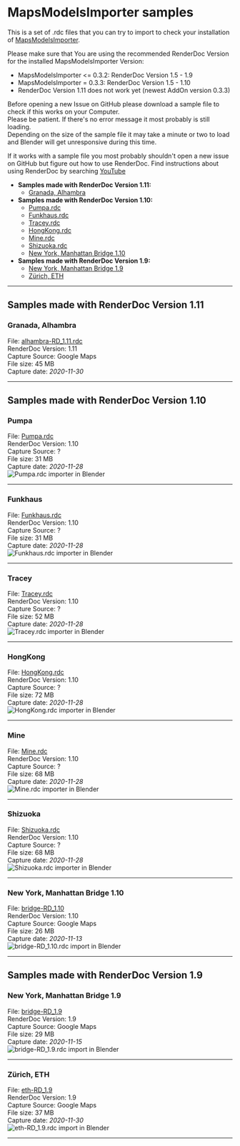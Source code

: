 MapsModelsImporter samples
==========================

This is a set of .rdc files that you can try to import to check your installation of [MapsModelsImporter](https://github.com/eliemichel/MapsModelsImporter).

Please make sure that You are using the recommended RenderDoc Version for the installed MapsModelsImporter Version:
- MapsModelsImporter <= 0.3.2: RenderDoc Version 1.5 - 1.9
- MapsModelsImporter  = 0.3.3: RenderDoc Version 1.5 - 1.10
- RenderDoc Version 1.11 does not work yet (newest AddOn version 0.3.3)

Before opening a new Issue on GitHub please download a sample file to check if this works on your Computer.  
Please be patient. If there's no error message it most probably is still loading.  
Depending on the size of the sample file it may take a minute or two to load and Blender will get unresponsive during this time.  

If it works with a sample file you most probably shouldn't open a new issue on GitHub but figure out how to use RenderDoc.
Find instructions about using RenderDoc by searching [YouTube](https://www.youtube.com/results?search_query=RenderDoc+Google+maps)

- **Samples made with RenderDoc Version 1.11:**
  - [Granada, Alhambra](#granada-alhambra)
- **Samples made with RenderDoc Version 1.10:**
	- [Pumpa.rdc](#samples/Pumpa.rdc)
	- [Funkhaus.rdc](#samples/Funkhaus.rdc)
	- [Tracey.rdc](#samples/Tracey.rdc)
	- [HongKong.rdc](#samples/HongKong.rdc)
	- [Mine.rdc](#samples/Mine.rdc)
	- [Shizuoka.rdc](#samples/Shizuoka.rdc)
	- [New York, Manhattan Bridge 1.10](#new-york-manhattan-bridge-110)
- **Samples made with RenderDoc Version 1.9:**
  - [New York, Manhattan Bridge 1.9](#new-york-manhattan-bridge-19)
  - [Zürich, ETH](#zürich-eth)
 ***


## Samples made with RenderDoc Version 1.11

### Granada, Alhambra
<!-- make sure to have two whitespaces at the end of each line to make a new line on GitHub -->
File: [alhambra-RD_1.11.rdc](samples/alhambra-RD_1.11.rdc)  
RenderDoc Version: 1.11  
Capture Source: Google Maps  
File size: 45 MB  
Capture date: *2020-11-30*  
<!-- ![alhambra-RD_1.11.rdc import in Blender](samples/alhambra-RD_1.11.png) -->

 ***


## Samples made with RenderDoc Version 1.10

### Pumpa
<!-- make sure to have two whitespaces at the end of each line to make a new line on GitHub -->
File: [Pumpa.rdc](samples/Pumpa.rdc)  
RenderDoc Version: 1.10  
Capture Source: ?  
File size: 31 MB  
Capture date: *2020-11-28*  
![Pumpa.rdc importer in Blender](samples/Pumpa.png)

 ***

### Funkhaus
<!-- make sure to have two whitespaces at the end of each line to make a new line on GitHub -->
File: [Funkhaus.rdc](samples/Funkhaus.rdc)  
RenderDoc Version: 1.10  
Capture Source: ?  
File size: 31 MB  
Capture date: *2020-11-28*  
![Funkhaus.rdc importer in Blender](samples/Funkhaus.png)

 ***

### Tracey
<!-- make sure to have two whitespaces at the end of each line to make a new line on GitHub -->
File: [Tracey.rdc](samples/Tracey.rdc)  
RenderDoc Version: 1.10   
Capture Source: ?  
File size: 52 MB  
Capture date: *2020-11-28*  
![Tracey.rdc importer in Blender](samples/Tracey.png)

 ***

### HongKong
<!-- make sure to have two whitespaces at the end of each line to make a new line on GitHub -->
File: [HongKong.rdc](samples/HongKong.rdc)  
RenderDoc Version: 1.10  
Capture Source: ?  
File size: 72 MB  
Capture date: *2020-11-28*  
![HongKong.rdc importer in Blender](samples/HongKong.png)

 ***

### Mine
<!-- make sure to have two whitespaces at the end of each line to make a new line on GitHub -->
File: [Mine.rdc](samples/Mine.rdc)  
RenderDoc Version: 1.10  
Capture Source: ?  
File size: 68 MB  
Capture date: *2020-11-28*  
![Mine.rdc importer in Blender](samples/Mine.png)

 ***

### Shizuoka
<!-- make sure to have two whitespaces at the end of each line to make a new line on GitHub -->
File: [Shizuoka.rdc](samples/Shizuoka.rdc)  
RenderDoc Version: 1.10  
Capture Source: ?  
File size: 68 MB  
Capture date: *2020-11-28*  
![Shizuoka.rdc importer in Blender](samples/Shizuoka.png)

 ***

### New York, Manhattan Bridge 1.10
<!-- make sure to have two whitespaces at the end of each line to make a new line on GitHub -->
File: [bridge-RD_1.10](samples/bridge-RD_1.10.rdc)  
RenderDoc Version: 1.10  
Capture Source: Google Maps  
File size: 26 MB  
Capture date: *2020-11-13*  
![bridge-RD_1.10.rdc import in Blender](samples/bridge-RD_1.10.png)

 ***

## Samples made with RenderDoc Version 1.9

### New York, Manhattan Bridge 1.9
<!-- make sure to have two whitespaces at the end of each line to make a new line on GitHub -->
File: [bridge-RD_1.9](samples/bridge-RD_1.9.rdc)  
RenderDoc Version: 1.9  
Capture Source: Google Maps  
File size: 29 MB  
Capture date: *2020-11-15*  
![bridge-RD_1.9.rdc import in Blender](samples/bridge-RD_1.9.png)

 ***

### Zürich, ETH
<!-- make sure to have two whitespaces at the end of each line to make a new line on GitHub -->
File: [eth-RD_1.9](samples/eth-RD_1.9.rdc)  
RenderDoc Version: 1.9  
Capture Source: Google Maps  
File size: 37 MB  
Capture date: *2020-11-30*  
![eth-RD_1.9.rdc import in Blender](samples/eth-RD_1.9.png)

 ***

